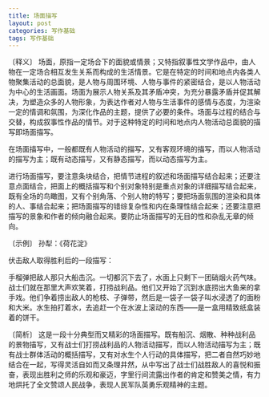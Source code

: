 ```yaml
---
title: 场面描写
layout: post
categories: 写作基础
tags: 写作基础
---
```


〔释义〕 场面，原指一定场合下的面貌或情景；又特指叙事性文学作品中，由人物在一定场合相互发生关系而构成的生活情景。它是在特定的时间和地点内各类人物聚集活动的总面貌，是人物与周围环境、人物与事件的紧密结合，是以人物活动为中心的生活画面。场面为展示人物关系及其矛盾冲突，为充分暴露矛盾并促其解决，为塑造众多的人物形象，为表达作者对人物与生活事件的感情与态度，为渲染一定的情调和氛围，为深化作品的主题，提供了必要的条件。场面与过程的结合与交替，构成叙事性作品的情节。对于这种特定的时间和地点内人物活动总面貌的描写即场面描写。

在场面描写中，一般都既有人物活动的描写，又有客观环境的描写，而以人物活动的描写为主；既有动态描写，又有静态描写，而以动态描写为主。

进行场面描写，要注意条块结合，把情节进程的叙述和场面描写结合起来；还要注意点面结合，把面上的概括描写和个别对象特别是重点对象的详细描写结合起来，既有全场的鸟瞰图，又有个别角落、个别人物的特写；要把场面氛围的渲染和具体的人、事结合起来；把场面描写的错综复杂性和内在条理性结合起来；还要注意把描写的景象和作者的倾向融合起来。要防止场面描写的无目的性和杂乱无章的倾向。

〔示例〕 孙犁：《荷花淀》

伏击敌人取得胜利后的一段描写：

手榴弹把敌人那只大船击沉。一切都沉下去了，水面上只剩下一团硝烟火药气味。战士们就在那里大声欢笑着，打捞战利品。他们又开始了沉到水底捞出大鱼来的拿手戏。他们争着捞出敌人的枪枝、子弹带，然后是一袋子一袋子叫水浸透了的面粉和大米。水生拍打着水，去追赶一个在水波上滚动的东西——是一盒用精致纸盒装着的饼干。

〔简析〕 这是一段十分典型而又精彩的场面描写。既有船沉、烟散、种种战利品的景物描写，又有战士们打捞战利品的人物活动描写，而以人物活动描写为主；既有战士群体活动的概括描写，又有对水生个人行动的具体描写，把二者自然巧妙地结合在一起，写得灵活自如而又条理井然，从中写出了战士们战胜敌人的喜悦和振奋，表现出胜利之师的乐观和豪迈，字里行间流露出作者的肯定和赞美之情，有力地烘托了全文赞颂人民战争，表现人民军队英勇乐观精神的主题。 